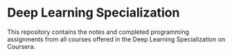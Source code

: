 # Deep Learning Specialization

This repository contains the notes and completed programming assignments from all courses offered in the Deep Learning Specialization on Coursera.
